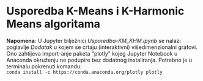# Usporedba K-Means i K-Harmonic Means algoritama

**Napomena**: U Jupyter bilježnici *Usporedba-KM_KHM.ipynb* se nalazi poglavlje *Dodatak* u kojem se crtaju (interaktivni) višedimenzionalni grafovi. Ono zahtijeva import-anje paketa "plotly" kojeg Jupyter Notebook u Anaconda okruženju ne podupire bez dodatnog instaliranja. Potrebno je u terminalu pokrenuti komandu: <br/>
`conda install -c https://conda.anaconda.org/plotly plotly`
